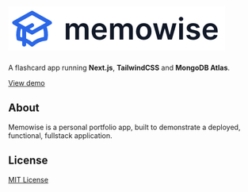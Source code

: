 # ![logo](./assets/logo.png)

A flashcard app running **Next.js**, **TailwindCSS** and **MongoDB Atlas**.

[View demo](https://memowise.vercel.app)

## About

Memowise is a personal portfolio app, built to demonstrate a deployed,
functional, fullstack application.

## License

[MIT License](LICENSE)
